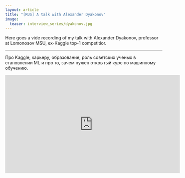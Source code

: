 ```yaml
---
layout: article
title: "[RUS] A talk with Alexander Dyakonov"
image:
  teaser: interview_series/dyakonov.jpg
---
```


Here goes a vide recording of my talk with Alexander Dyakonov, professor at Lomonosov MSU, ex-Kaggle top-1 competitior.

***

Про Kaggle, карьеру, образование, роль советских ученых в становлении ML и про то, зачем нужен открытый курс по машинному обучению. 

<iframe width="560" height="315" src="https://www.youtube.com/embed/qV3yjIyj7Dc" title="YouTube video player" frameborder="0" allow="accelerometer; autoplay; clipboard-write; encrypted-media; gyroscope; picture-in-picture" allowfullscreen></iframe>
